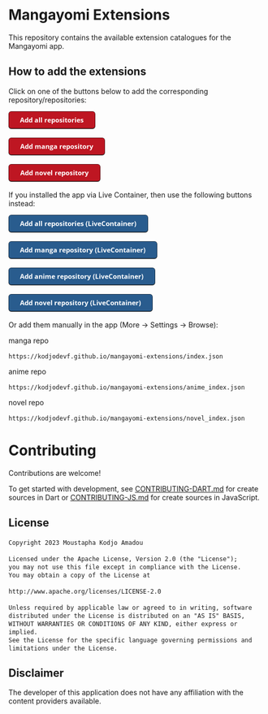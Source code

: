 # Mangayomi Extensions

This repository contains the available extension catalogues for the Mangayomi app.

## How to add the extensions

Click on one of the buttons below to add the corresponding repository/repositories:

<a href="https://intradeus.github.io/http-protocol-redirector?r=mangayomi://add-repo?repo_name=mangayomi-extensions%26repo_url=https://github.com/kodjodevf/mangayomi-extensions%26manga_url=https://kodjodevf.github.io/mangayomi-extensions/index.json%26anime_url=https://kodjodevf.github.io/mangayomi-extensions/anime_index.json%26novel_url=https://kodjodevf.github.io/mangayomi-extensions/novel_index.json"><img alt="Add all repositories" src="images/add-all-repositories.png" height="35"></a>

<a href="https://intradeus.github.io/http-protocol-redirector?r=mangayomi://add-repo?repo_name=mangayomi-extensions%26repo_url=https://github.com/kodjodevf/mangayomi-extensions%26manga_url=https://kodjodevf.github.io/mangayomi-extensions/index.json"><img alt="Add manga repository" src="images/add-manga-repository.png" height="35"></a>

<!-- <a href="https://intradeus.github.io/http-protocol-redirector?r=mangayomi://add-repo?repo_name=mangayomi-extensions%26repo_url=https://github.com/kodjodevf/mangayomi-extensions%26anime_url=https://kodjodevf.github.io/mangayomi-extensions/anime_index.json"><img alt="Add anime repository" src="images/add-anime-repository.png" height="35"></a> -->

<a href="https://intradeus.github.io/http-protocol-redirector?r=mangayomi://add-repo?repo_name=mangayomi-extensions%26repo_url=https://github.com/kodjodevf/mangayomi-extensions%26novel_url=https://kodjodevf.github.io/mangayomi-extensions/novel_index.json"><img alt="Add novel repository" src="images/add-novel-repository.png" height="35"></a>

If you installed the app via Live Container, then use the following buttons instead:

<a href="https://intradeus.github.io/http-protocol-redirector?r=livecontainer://open-url?url=bWFuZ2F5b21pOi8vYWRkLXJlcG8/cmVwb19uYW1lPW1hbmdheW9taS1leHRlbnNpb25zJnJlcG9fdXJsPWh0dHBzOi8vZ2l0aHViLmNvbS9rb2Rqb2RldmYvbWFuZ2F5b21pLWV4dGVuc2lvbnMmbWFuZ2FfdXJsPWh0dHBzOi8va29kam9kZXZmLmdpdGh1Yi5pby9tYW5nYXlvbWktZXh0ZW5zaW9ucy9pbmRleC5qc29uJmFuaW1lX3VybD1odHRwczovL2tvZGpvZGV2Zi5naXRodWIuaW8vbWFuZ2F5b21pLWV4dGVuc2lvbnMvYW5pbWVfaW5kZXguanNvbiZub3ZlbF91cmw9aHR0cHM6Ly9rb2Rqb2RldmYuZ2l0aHViLmlvL21hbmdheW9taS1leHRlbnNpb25zL25vdmVsX2luZGV4Lmpzb24="><img alt="Add all repositories" src="images/add-all-repositories-livecontainer.png" height="35"></a>

<a href="https://intradeus.github.io/http-protocol-redirector?r=livecontainer://open-url?url=bWFuZ2F5b21pOi8vYWRkLXJlcG8/cmVwb19uYW1lPW1hbmdheW9taS1leHRlbnNpb25zJnJlcG9fdXJsPWh0dHBzOi8vZ2l0aHViLmNvbS9rb2Rqb2RldmYvbWFuZ2F5b21pLWV4dGVuc2lvbnMmbWFuZ2FfdXJsPWh0dHBzOi8va29kam9kZXZmLmdpdGh1Yi5pby9tYW5nYXlvbWktZXh0ZW5zaW9ucy9pbmRleC5qc29u"><img alt="Add manga repository" src="images/add-manga-repository-livecontainer.png" height="35"></a>

<a href="https://intradeus.github.io/http-protocol-redirector?r=livecontainer://open-url?url=bWFuZ2F5b21pOi8vYWRkLXJlcG8/cmVwb19uYW1lPW1hbmdheW9taS1leHRlbnNpb25zJnJlcG9fdXJsPWh0dHBzOi8vZ2l0aHViLmNvbS9rb2Rqb2RldmYvbWFuZ2F5b21pLWV4dGVuc2lvbnMmYW5pbWVfdXJsPWh0dHBzOi8va29kam9kZXZmLmdpdGh1Yi5pby9tYW5nYXlvbWktZXh0ZW5zaW9ucy9hbmltZV9pbmRleC5qc29u"><img alt="Add anime repository" src="images/add-anime-repository-livecontainer.png" height="35"></a>

<a href="https://intradeus.github.io/http-protocol-redirector?r=livecontainer://open-url?url=bWFuZ2F5b21pOi8vYWRkLXJlcG8/cmVwb19uYW1lPW1hbmdheW9taS1leHRlbnNpb25zJnJlcG9fdXJsPWh0dHBzOi8vZ2l0aHViLmNvbS9rb2Rqb2RldmYvbWFuZ2F5b21pLWV4dGVuc2lvbnMmbm92ZWxfdXJsPWh0dHBzOi8va29kam9kZXZmLmdpdGh1Yi5pby9tYW5nYXlvbWktZXh0ZW5zaW9ucy9ub3ZlbF9pbmRleC5qc29u"><img alt="Add novel repository" src="images/add-novel-repository-livecontainer.png" height="35"></a>

Or add them manually in the app (More -> Settings -> Browse):

manga repo
```
https://kodjodevf.github.io/mangayomi-extensions/index.json
```

anime repo 
```
https://kodjodevf.github.io/mangayomi-extensions/anime_index.json
```

novel repo 
```
https://kodjodevf.github.io/mangayomi-extensions/novel_index.json
```

# Contributing

Contributions are welcome!

To get started with development, see [CONTRIBUTING-DART.md](./CONTRIBUTING-DART.md) for create sources in Dart or [CONTRIBUTING-JS.md](./CONTRIBUTING-JS.md) for create sources in JavaScript.

## License

    Copyright 2023 Moustapha Kodjo Amadou

    Licensed under the Apache License, Version 2.0 (the "License");
    you may not use this file except in compliance with the License.
    You may obtain a copy of the License at

    http://www.apache.org/licenses/LICENSE-2.0

    Unless required by applicable law or agreed to in writing, software
    distributed under the License is distributed on an "AS IS" BASIS,
    WITHOUT WARRANTIES OR CONDITIONS OF ANY KIND, either express or implied.
    See the License for the specific language governing permissions and
    limitations under the License.



## Disclaimer

The developer of this application does not have any affiliation with the content providers available.
